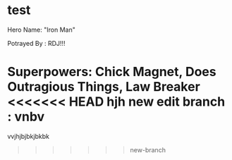 # test

Hero Name: "Iron Man"

Potrayed By : RDJ!!!

Superpowers: Chick Magnet, Does Outragious Things, Law Breaker
<<<<<<< HEAD
hjh
new edit branch : 
 vnbv
=======

vvjhjbjbkjbkbk
>>>>>>> new-branch
